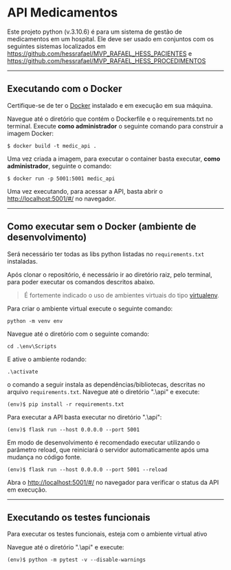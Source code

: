  # API Medicamentos

Este projeto python (v.3.10.6) é para um sistema de gestão de medicamentos em um hospital. Ele deve ser usado em conjuntos com os seguintes sistemas localizados em https://github.com/hessrafael/MVP_RAFAEL_HESS_PACIENTES e https://github.com/hessrafael/MVP_RAFAEL_HESS_PROCEDIMENTOS

---
## Executando com o Docker

Certifique-se de ter o [Docker](https://docs.docker.com/engine/install/) instalado e em execução em sua máquina.

Navegue até o diretório que contém o Dockerfile e o requirements.txt no terminal.
Execute **como administrador** o seguinte comando para construir a imagem Docker:

```
$ docker build -t medic_api .
```

Uma vez criada a imagem, para executar o container basta executar, **como administrador**, seguinte o comando:

```
$ docker run -p 5001:5001 medic_api
```

Uma vez executando, para acessar a API, basta abrir o [http://localhost:5001/#/](http://localhost:5001/#/) no navegador.

---
## Como executar sem o Docker (ambiente de desenvolvimento)

Será necessário ter todas as libs python listadas no `requirements.txt` instaladas.

Após clonar o repositório, é necessário ir ao diretório raiz, pelo terminal, para poder executar os comandos descritos abaixo.

> É fortemente indicado o uso de ambientes virtuais do tipo [virtualenv](https://virtualenpython).

Para criar o ambiente virtual execute o seguinte comando:

```
python -m venv env
```
Navegue até o diretório com o seguinte comando:

```
cd .\env\Scripts  
```
E ative o ambiente rodando:

```
.\activate
```

o comando a seguir instala as dependências/bibliotecas, descritas no arquivo `requirements.txt`. Navegue até o diretório ".\api" e execute:

```
(env)$ pip install -r requirements.txt
```

Para executar a API  basta executar no diretório ".\api":

```
(env)$ flask run --host 0.0.0.0 --port 5001
```

Em modo de desenvolvimento é recomendado executar utilizando o parâmetro reload, que reiniciará o servidor
automaticamente após uma mudança no código fonte. 

```
(env)$ flask run --host 0.0.0.0 --port 5001 --reload
```

Abra o [http://localhost:5001/#/](http://localhost:5001/#/) no navegador para verificar o status da API em execução.

---
## Executando os testes funcionais

Para executar os testes funcionais, esteja com o ambiente virtual ativo

Navegue até o diretório ".\api" e execute:

```
(env)$ python -m pytest -v --disable-warnings
```

